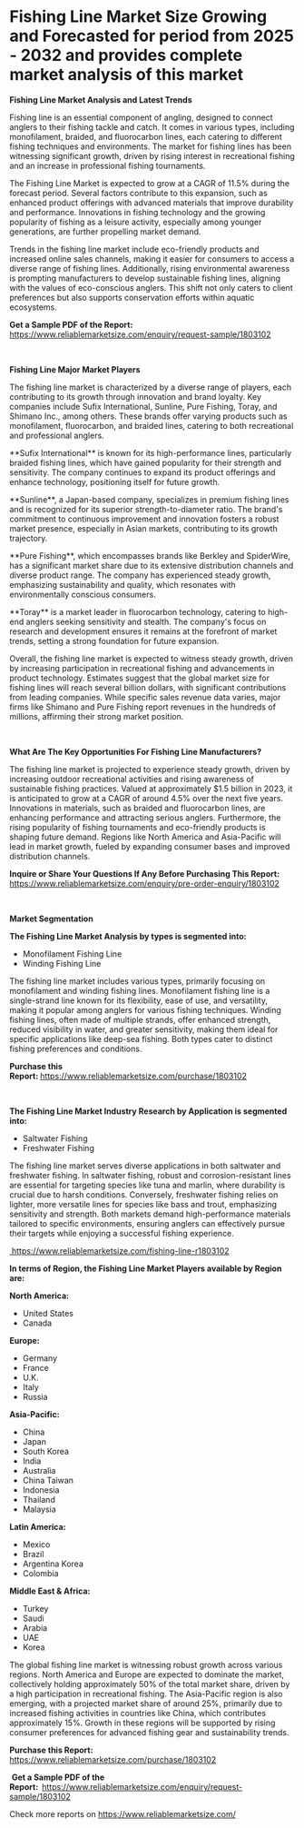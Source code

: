 <p><h1>Fishing Line Market Size Growing and Forecasted for period from 2025 - 2032 and provides complete market analysis of this market</h1></p><p><strong>Fishing Line Market Analysis and Latest Trends</strong></p>
<p><p>Fishing line is an essential component of angling, designed to connect anglers to their fishing tackle and catch. It comes in various types, including monofilament, braided, and fluorocarbon lines, each catering to different fishing techniques and environments. The market for fishing lines has been witnessing significant growth, driven by rising interest in recreational fishing and an increase in professional fishing tournaments.</p><p>The Fishing Line Market is expected to grow at a CAGR of 11.5% during the forecast period. Several factors contribute to this expansion, such as enhanced product offerings with advanced materials that improve durability and performance. Innovations in fishing technology and the growing popularity of fishing as a leisure activity, especially among younger generations, are further propelling market demand. </p><p>Trends in the fishing line market include eco-friendly products and increased online sales channels, making it easier for consumers to access a diverse range of fishing lines. Additionally, rising environmental awareness is prompting manufacturers to develop sustainable fishing lines, aligning with the values of eco-conscious anglers. This shift not only caters to client preferences but also supports conservation efforts within aquatic ecosystems.</p></p>
<p><strong>Get a Sample PDF of the Report:&nbsp;</strong> <a href="https://www.reliablemarketsize.com/enquiry/request-sample/1803102?utm_campaign=2407&utm_medium=2&utm_source=Github&utm_content=ia&utm_term=07022025&utm_id=fishing-line">https://www.reliablemarketsize.com/enquiry/request-sample/1803102</a></p>
<p>&nbsp;</p>
<p><strong>Fishing Line Major Market Players</strong></p>
<p><p>The fishing line market is characterized by a diverse range of players, each contributing to its growth through innovation and brand loyalty. Key companies include Sufix International, Sunline, Pure Fishing, Toray, and Shimano Inc., among others. These brands offer varying products such as monofilament, fluorocarbon, and braided lines, catering to both recreational and professional anglers.</p><p>**Sufix International** is known for its high-performance lines, particularly braided fishing lines, which have gained popularity for their strength and sensitivity. The company continues to expand its product offerings and enhance technology, positioning itself for future growth.</p><p>**Sunline**, a Japan-based company, specializes in premium fishing lines and is recognized for its superior strength-to-diameter ratio. The brand's commitment to continuous improvement and innovation fosters a robust market presence, especially in Asian markets, contributing to its growth trajectory.</p><p>**Pure Fishing**, which encompasses brands like Berkley and SpiderWire, has a significant market share due to its extensive distribution channels and diverse product range. The company has experienced steady growth, emphasizing sustainability and quality, which resonates with environmentally conscious consumers.</p><p>**Toray** is a market leader in fluorocarbon technology, catering to high-end anglers seeking sensitivity and stealth. The company's focus on research and development ensures it remains at the forefront of market trends, setting a strong foundation for future expansion.</p><p>Overall, the fishing line market is expected to witness steady growth, driven by increasing participation in recreational fishing and advancements in product technology. Estimates suggest that the global market size for fishing lines will reach several billion dollars, with significant contributions from leading companies. While specific sales revenue data varies, major firms like Shimano and Pure Fishing report revenues in the hundreds of millions, affirming their strong market position.</p></p>
<p>&nbsp;</p>
<p><strong>What Are The Key Opportunities For Fishing Line Manufacturers?</strong></p>
<p><p>The fishing line market is projected to experience steady growth, driven by increasing outdoor recreational activities and rising awareness of sustainable fishing practices. Valued at approximately $1.5 billion in 2023, it is anticipated to grow at a CAGR of around 4.5% over the next five years. Innovations in materials, such as braided and fluorocarbon lines, are enhancing performance and attracting serious anglers. Furthermore, the rising popularity of fishing tournaments and eco-friendly products is shaping future demand. Regions like North America and Asia-Pacific will lead in market growth, fueled by expanding consumer bases and improved distribution channels.</p></p>
<p><strong>Inquire or Share Your Questions If Any Before Purchasing This Report:</strong> <a href="https://www.reliablemarketsize.com/enquiry/pre-order-enquiry/1803102?utm_campaign=2407&utm_medium=2&utm_source=Github&utm_content=ia&utm_term=07022025&utm_id=fishing-line">https://www.reliablemarketsize.com/enquiry/pre-order-enquiry/1803102</a></p>
<p>&nbsp;</p>
<p><strong>Market Segmentation</strong></p>
<p><strong>The Fishing Line Market Analysis by types is segmented into:</strong></p>
<p><ul><li>Monofilament Fishing Line</li><li>Winding Fishing Line</li></ul></p>
<p><p>The fishing line market includes various types, primarily focusing on monofilament and winding fishing lines. Monofilament fishing line is a single-strand line known for its flexibility, ease of use, and versatility, making it popular among anglers for various fishing techniques. Winding fishing lines, often made of multiple strands, offer enhanced strength, reduced visibility in water, and greater sensitivity, making them ideal for specific applications like deep-sea fishing. Both types cater to distinct fishing preferences and conditions.</p></p>
<p><strong>Purchase this Report:&nbsp;</strong><a href="https://www.reliablemarketsize.com/purchase/1803102?utm_campaign=2407&utm_medium=2&utm_source=Github&utm_content=ia&utm_term=07022025&utm_id=fishing-line">https://www.reliablemarketsize.com/purchase/1803102</a></p>
<p>&nbsp;</p>
<p><strong>The Fishing Line Market Industry Research by Application is segmented into:</strong></p>
<p><ul><li>Saltwater Fishing</li><li>Freshwater Fishing</li></ul></p>
<p><p>The fishing line market serves diverse applications in both saltwater and freshwater fishing. In saltwater fishing, robust and corrosion-resistant lines are essential for targeting species like tuna and marlin, where durability is crucial due to harsh conditions. Conversely, freshwater fishing relies on lighter, more versatile lines for species like bass and trout, emphasizing sensitivity and strength. Both markets demand high-performance materials tailored to specific environments, ensuring anglers can effectively pursue their targets while enjoying a successful fishing experience.</p></p>
<p><a href="https://www.reliablemarketsize.com/fishing-line-r1803102?utm_campaign=2407&utm_medium=2&utm_source=Github&utm_content=ia&utm_term=07022025&utm_id=fishing-line">&nbsp;https://www.reliablemarketsize.com/fishing-line-r1803102</a></p>
<p><strong>In terms of Region, the Fishing Line Market Players available by Region are:</strong></p>
<p>
    <p> <strong> North America: </strong>
        <ul>
            <li>United States</li>
            <li>Canada</li>
        </ul>
        </p> 
    <p> <strong> Europe: </strong>
        <ul>
            <li>Germany</li>
            <li>France</li>
            <li>U.K.</li>
            <li>Italy</li>
            <li>Russia</li>
        </ul>
        </p> 
    <p> <strong> Asia-Pacific: </strong>
        <ul>
            <li>China</li>
            <li>Japan</li>
            <li>South Korea</li>
            <li>India</li>
            <li>Australia</li>
            <li>China Taiwan</li>
            <li>Indonesia</li>
            <li>Thailand</li>
            <li>Malaysia</li>
        </ul>
        </p> 
    <p> <strong> Latin America: </strong>
        <ul>
            <li>Mexico</li>
            <li>Brazil</li>
            <li>Argentina Korea</li>
            <li>Colombia</li>
        </ul>
        </p> 
    <p> <strong> Middle East & Africa: </strong>
        <ul>
            <li>Turkey</li>
            <li>Saudi</li>
            <li>Arabia</li>
            <li>UAE</li>
            <li>Korea</li>
        </ul>
    </p>
    </p>
<p><p>The global fishing line market is witnessing robust growth across various regions. North America and Europe are expected to dominate the market, collectively holding approximately 50% of the total market share, driven by a high participation in recreational fishing. The Asia-Pacific region is also emerging, with a projected market share of around 25%, primarily due to increased fishing activities in countries like China, which contributes approximately 15%. Growth in these regions will be supported by rising consumer preferences for advanced fishing gear and sustainability trends.</p></p>
<p><strong>Purchase this Report: </strong><a href="https://www.reliablemarketsize.com/purchase/1803102?utm_campaign=2407&utm_medium=2&utm_source=Github&utm_content=ia&utm_term=07022025&utm_id=fishing-line">https://www.reliablemarketsize.com/purchase/1803102</a></p>
<p>&nbsp;<strong>Get a Sample PDF of the Report:&nbsp;&nbsp;</strong><a href="https://www.reliablemarketsize.com/enquiry/request-sample/1803102?utm_campaign=2407&utm_medium=2&utm_source=Github&utm_content=ia&utm_term=07022025&utm_id=fishing-line">https://www.reliablemarketsize.com/enquiry/request-sample/1803102</a></p>
<p><strong></strong></p>
<p>Check more reports on <a href="https://www.reliablemarketsize.com/?utm_campaign=2407&utm_medium=2&utm_source=Github&utm_content=ia&utm_term=07022025&utm_id=fishing-line">https://www.reliablemarketsize.com/</a></p>